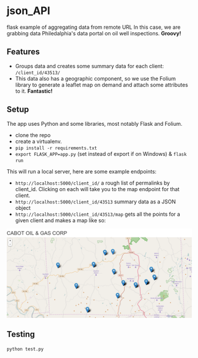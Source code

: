 # json_API
flask example of aggregating data from remote URL
In this case, we are grabbing data Philedalphia's data portal on oil well inspections. **Groovy!**

## Features
* Groups data and creates some summary data for each client: ```/client_id/43513/ ```
* This data also has a geographic component, so we use the Folium library to generate a leaflet map on demand and attach some attributes to it. **Fantastic!**

## Setup

The app uses Python and some libraries, most notably Flask and Folium.

* clone the repo
* create a virtualenv.
* ```pip install -r requirements.txt```
* ```export FLASK_APP=app.py``` (set instead of export if on Windows) & ```flask run```

This will run a local server, here are some example endpoints:
* ``` http://localhost:5000/client_id/ ``` a rough list of permalinks by client_id. Clicking on each will take you to the map endpoint for that client.
* ``` http://localhost:5000/client_id/43513 ``` summary data as a JSON object
* ``` http://localhost:5000/client_id/43513/map ``` gets all the points for a given client and makes a map like so:

![Screenshot](static/folium.PNG)

## Testing

```python test.py```
